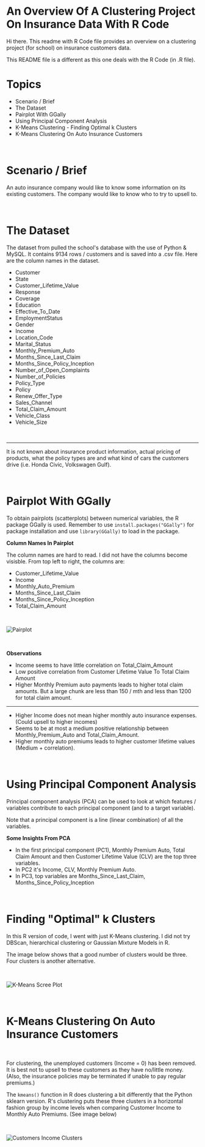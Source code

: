 # An Overview Of A Clustering Project On Insurance Data With R Code

Hi there. This readme with R Code file provides an overview on a clustering project (for school) on insurance customers data. 

This README file is a different as this one deals with the R Code (in .R file).

# Topics

* Scenario / Brief
* The Dataset
* Pairplot With GGally
* Using Principal Component Analysis
* K-Means Clustering - Finding Optimal k Clusters
* K-Means Clustering On Auto Insurance Customers 


&nbsp;

# Scenario / Brief

An auto insurance company would like to know some information on its existing customers. The company would like to know who to try to upsell to.

&nbsp;


# The Dataset

The dataset from pulled the school's database with the use of Python & MySQL. It contains 9134 rows / customers and is saved into a .csv file. Here are the column names in the dataset.

* Customer                         
* State                            
* Customer_Lifetime_Value          
* Response                       
* Coverage                         
* Education                        
* Effective_To_Date               
* EmploymentStatus               
* Gender                         
* Income                          
* Location_Code                   
* Marital_Status                  
* Monthly_Premium_Auto            
* Months_Since_Last_Claim         
* Months_Since_Policy_Inception   
* Number_of_Open_Complaints       
* Number_of_Policies              
* Policy_Type                     
* Policy                          
* Renew_Offer_Type                
* Sales_Channel                    
* Total_Claim_Amount               
* Vehicle_Class                   
* Vehicle_Size             

&nbsp;


---

It is not known about insurance product information, actual pricing of products, what the policy types are and what kind of cars the customers drive (i.e. Honda Civic, Volkswagen Gulf).

&nbsp;


# Pairplot With GGally

To obtain pairplots (scatterplots) between numerical variables, the R package GGally is used.
Remember to use `install.packages("GGally")` for package installation and use `library(GGally)` to load in the package.

**Column Names In Pairplot**

The column names are hard to read. I did not have the columns become visisble. From top left to right, the columns are:

* Customer_Lifetime_Value
* Income
* Monthly_Auto_Premium
* Months_Since_Last_Claim
* Months_Since_Policy_Inception
* Total_Claim_Amount

&nbsp;

![Pairplot](ggally_pairplot.png)


&nbsp;

**Observations**

* Income seems to have little correlation on Total_Claim_Amount
* Low positive correlation from Customer Lifetime Value To Total Claim Amount
* Higher Monthly Premium auto payments leads to higher total claim amounts. But a large chunk are less than 150 / mth and less than 1200 for total claim amount.

---

* Higher Income does not mean higher monthly auto insurance expenses. (Could upsell to higher incomes)
* Seems to be at most a medium positive relationship between Monthly_Premium_Auto and Total_Claim_Amount.
* Higher monthly auto premiums leads to higher customer lifetime values (Medium + correlation).

&nbsp;

# Using Principal Component Analysis

Principal component analysis (PCA) can be used to look at which features / variables contribute to each principal component (and to a target variable).

Note that a principal component is a line (linear combination) of all the variables.


**Some Insights From PCA**

* In the first principal component (PC1), Monthly Premium Auto, Total Claim Amount and then Customer Lifetime Value (CLV) are the top three variables.
* In PC2 it's Income, CLV, Monthly Premium Auto.
* In PC3, top variables are Months_Since_Last_Claim, Months_Since_Policy_Inception

&nbsp;

# Finding "Optimal" k Clusters

In this R version of code, I went with just K-Means clustering. I did not try DBScan, hierarchical clustering or Gaussian Mixture Models in R.

The image below shows that a good number of clusters would be three. Four clusters is another alternative.

&nbsp;

![K-Means Scree Plot](kmeans_scree_r.png)


&nbsp;



# K-Means Clustering On Auto Insurance Customers 

&nbsp;

For clustering, the unemployed customers (Income = 0) has been removed. It is best not to upsell to these customers as they have no/little money. (Also, the insurance policies may be terminated if unable to pay regular premiums.)

The `kmeans()` function in R does clustering a bit differently that the Python sklearn version. R's clustering puts these three clusters in a horizontal fashion group by income levels when comparing Customer Income to Monthly Auto Premiums. (See image below)

&nbsp;

![Customers Income Clusters](customers_clusters_income_r.png)


&nbsp;
